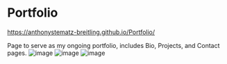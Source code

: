 # Portfolio
https://anthonystematz-breitling.github.io/Portfolio/

Page to serve as my ongoing portfolio, includes Bio, Projects, and Contact pages.
![image](https://user-images.githubusercontent.com/64037800/92848960-5ab7a580-f3b0-11ea-852d-400269440293.png)
![image](https://user-images.githubusercontent.com/64037800/92848990-64410d80-f3b0-11ea-8f5a-c907819b47fc.png)
![image](https://user-images.githubusercontent.com/64037800/92849001-6acf8500-f3b0-11ea-9cdf-f12d2bc86fb3.png)


